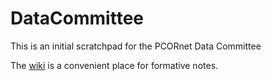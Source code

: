 # DataCommittee

This is an initial scratchpad for the PCORnet Data Committee 

The [wiki](https://github.com/PCORnet/DataCommittee/wiki) is a convenient place for formative notes.


